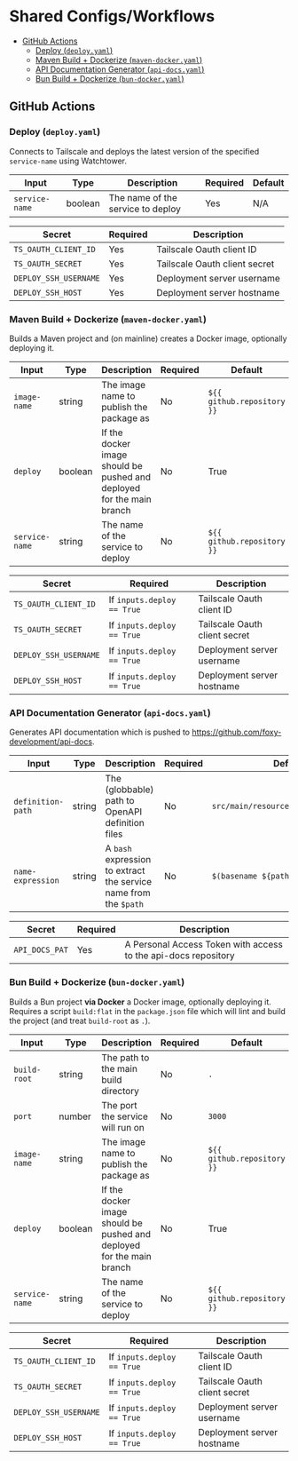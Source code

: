 # Shared Configs/Workflows

- [GitHub Actions](#github-actions)
  - [Deploy (`deploy.yaml`)](#deploy-deployyaml)
  - [Maven Build + Dockerize (`maven-docker.yaml`)](#maven-build--dockerize-maven-dockeryaml)
  - [API Documentation Generator (`api-docs.yaml`)](#api-documentation-generator-api-docsyaml)
  - [Bun Build + Dockerize (`bun-docker.yaml`)](#bun-build--dockerize-bun-dockeryaml)

## GitHub Actions

### Deploy (`deploy.yaml`)

Connects to Tailscale and deploys the latest version of the specified `service-name` using
Watchtower.

| Input          | Type    | Description                       | Required | Default |
| -------------- | ------- | --------------------------------- | -------- | ------- |
| `service-name` | boolean | The name of the service to deploy | Yes      | N/A     |

| Secret                | Required | Description                   |
| --------------------- | -------- | ----------------------------- |
| `TS_OAUTH_CLIENT_ID`  | Yes      | Tailscale Oauth client ID     |
| `TS_OAUTH_SECRET`     | Yes      | Tailscale Oauth client secret |
| `DEPLOY_SSH_USERNAME` | Yes      | Deployment server username    |
| `DEPLOY_SSH_HOST`     | Yes      | Deployment server hostname    |

### Maven Build + Dockerize (`maven-docker.yaml`)

Builds a Maven project and (on mainline) creates a Docker image, optionally deploying it.

| Input          | Type    | Description                                                           | Required | Default                    |
| -------------- | ------- | --------------------------------------------------------------------- | -------- | -------------------------- |
| `image-name`   | string  | The image name to publish the package as                              | No       | `${{ github.repository }}` |
| `deploy`       | boolean | If the docker image should be pushed and deployed for the main branch | No       | True                       |
| `service-name` | string  | The name of the service to deploy                                     | No       | `${{ github.repository }}` |

| Secret                | Required                   | Description                   |
| --------------------- | -------------------------- | ----------------------------- |
| `TS_OAUTH_CLIENT_ID`  | If `inputs.deploy == True` | Tailscale Oauth client ID     |
| `TS_OAUTH_SECRET`     | If `inputs.deploy == True` | Tailscale Oauth client secret |
| `DEPLOY_SSH_USERNAME` | If `inputs.deploy == True` | Deployment server username    |
| `DEPLOY_SSH_HOST`     | If `inputs.deploy == True` | Deployment server hostname    |

### API Documentation Generator (`api-docs.yaml`)

Generates API documentation which is pushed to https://github.com/foxy-development/api-docs.

| Input             | Type   | Description                                                      | Required | Default                              |
| ----------------- | ------ | ---------------------------------------------------------------- | -------- | ------------------------------------ |
| `definition-path` | string | The (globbable) path to OpenAPI definition files                 | No       | `src/main/resources/api/**/api.yaml` |
| `name-expression` | string | A `bash` expression to extract the service name from the `$path` | No       | `$(basename ${path%/api.yaml})`      |

| Secret         | Required | Description                                                    |
| -------------- | -------- | -------------------------------------------------------------- |
| `API_DOCS_PAT` | Yes      | A Personal Access Token with access to the api-docs repository |

### Bun Build + Dockerize (`bun-docker.yaml`)

Builds a Bun project **via Docker** a Docker image, optionally deploying it. Requires a script
`build:flat` in the `package.json` file which will lint and build the project (and treat
`build-root` as `.`).

| Input          | Type    | Description                                                           | Required | Default                    |
| -------------- | ------- | --------------------------------------------------------------------- | -------- | -------------------------- |
| `build-root`   | string  | The path to the main build directory                                  | No       | `.`                        |
| `port`         | number  | The port the service will run on                                      | No       | `3000`                     |
| `image-name`   | string  | The image name to publish the package as                              | No       | `${{ github.repository }}` |
| `deploy`       | boolean | If the docker image should be pushed and deployed for the main branch | No       | True                       |
| `service-name` | string  | The name of the service to deploy                                     | No       | `${{ github.repository }}` |

| Secret                | Required                   | Description                   |
| --------------------- | -------------------------- | ----------------------------- |
| `TS_OAUTH_CLIENT_ID`  | If `inputs.deploy == True` | Tailscale Oauth client ID     |
| `TS_OAUTH_SECRET`     | If `inputs.deploy == True` | Tailscale Oauth client secret |
| `DEPLOY_SSH_USERNAME` | If `inputs.deploy == True` | Deployment server username    |
| `DEPLOY_SSH_HOST`     | If `inputs.deploy == True` | Deployment server hostname    |
